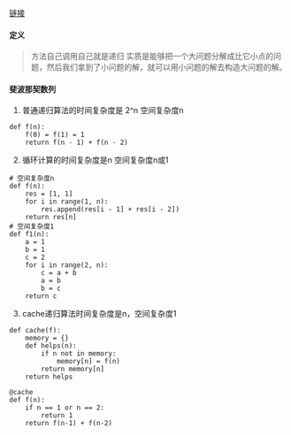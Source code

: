 [链接](https://mp.weixin.qq.com/s?__biz=MzIzNDQ3MzgxMw==&mid=2247483877&idx=1&sn=f25a9b01f89f27460519006afef1dd12&chksm=e8f491dfdf8318c9858864f2fec365282b3ed7e3da94b0b8fda7773ec33e3302d81f5cba1b24&scene=21#wechat_redirect)

#### 定义
> 方法自己调用自己就是递归
> 实质是能够把一个大问题分解成比它小点的问题，然后我们拿到了小问题的解，就可以用小问题的解去构造大问题的解。

#### 斐波那契数列
1. 普通递归算法的时间复杂度是 2^n 空间复杂度n
```
def f(n):
	f(0) = f(1) = 1
	return f(n - 1) + f(n - 2)
```
2. 循环计算的时间复杂度是n 空间复杂度n或1
```
# 空间复杂度n
def f(n):
	res = [1, 1]
	for i in range(1, n):
		res.append(res[i - 1] + res[i - 2])
	return res[n]
# 空间复杂度1
def f1(n):
    a = 1
    b = 1
    c = 2
    for i in range(2, n):
        c = a + b
        a = b
        b = c
    return c
```
3. cache递归算法时间复杂度是n，空间复杂度1
```
def cache(f):
    memory = {}
    def helps(n):
        if n not in memory:
            memory[n] = f(n)
        return memory[n]
    return helps

@cache
def f(n):
    if n == 1 or n == 2:
        return 1
    return f(n-1) + f(n-2)
```